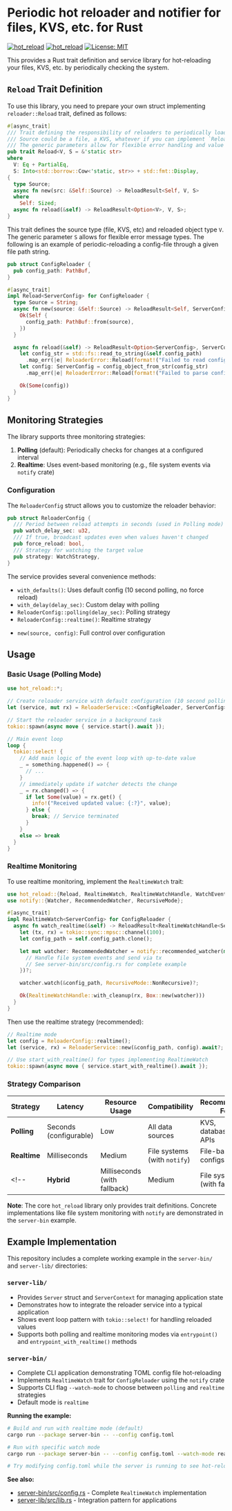 # Periodic hot reloader and notifier for files, KVS, etc. for Rust

[![hot_reload](https://img.shields.io/crates/v/hot_reload.svg)](https://crates.io/crates/hot_reload) [![hot_reload](https://docs.rs/hot_reload/badge.svg)](https://docs.rs/hot_reload) [![License: MIT](https://img.shields.io/badge/License-MIT-yellow.svg)](https://opensource.org/licenses/MIT)

This provides a Rust trait definition and service library for hot-reloading your files, KVS, etc. by periodically checking the system.

## `Reload` Trait Definition

To use this library, you need to prepare your own struct implementing `reloader::Reload` trait, defined as follows:

```rust
#[async_trait]
/// Trait defining the responsibility of reloaders to periodically load the target value `V` from `Source`.
/// Source could be a file, a KVS, whatever if you can implement `Reload<V, S>` with `Reload<V, S>::Source`.
/// The generic parameters allow for flexible error handling and value types.
pub trait Reload<V, S = &'static str>
where
  V: Eq + PartialEq,
  S: Into<std::borrow::Cow<'static, str>> + std::fmt::Display,
{
  type Source;
  async fn new(src: &Self::Source) -> ReloadResult<Self, V, S>
  where
    Self: Sized;
  async fn reload(&self) -> ReloadResult<Option<V>, V, S>;
}
```

This trait defines the source type (file, KVS, etc) and reloaded object type `V`. The generic parameter `S` allows for flexible error message types. The following is an example of periodic-reloading a config-file through a given file path string.

```rust
pub struct ConfigReloader {
  pub config_path: PathBuf,
}

#[async_trait]
impl Reload<ServerConfig> for ConfigReloader {
  type Source = String;
  async fn new(source: &Self::Source) -> ReloadResult<Self, ServerConfig> {
    Ok(Self {
      config_path: PathBuf::from(source),
    })
  }

  async fn reload(&self) -> ReloadResult<Option<ServerConfig>, ServerConfig> {
    let config_str = std::fs::read_to_string(&self.config_path)
      .map_err(|e| ReloaderError::Reload(format!("Failed to read config file: {}", e)))?;
    let config: ServerConfig = config_object_from_str(config_str)
      .map_err(|e| ReloaderError::Reload(format!("Failed to parse config: {}", e)))?;

    Ok(Some(config))
  }
}
```

## Monitoring Strategies

The library supports three monitoring strategies:

1. **Polling** (default): Periodically checks for changes at a configured interval
2. **Realtime**: Uses event-based monitoring (e.g., file system events via `notify` crate)
<!-- 3. **Hybrid**: Tries realtime monitoring first, falls back to polling on error (recommended) -->

### Configuration

The `ReloaderConfig` struct allows you to customize the reloader behavior:

```rust
pub struct ReloaderConfig {
  /// Period between reload attempts in seconds (used in Polling mode)
  pub watch_delay_sec: u32,
  /// If true, broadcast updates even when values haven't changed
  pub force_reload: bool,
  /// Strategy for watching the target value
  pub strategy: WatchStrategy,
}
```

The service provides several convenience methods:

- `with_defaults()`: Uses default config (10 second polling, no force reload)
- `with_delay(delay_sec)`: Custom delay with polling
- `ReloaderConfig::polling(delay_sec)`: Polling strategy
- `ReloaderConfig::realtime()`: Realtime strategy
<!-- - `ReloaderConfig::hybrid(delay_sec)`: Hybrid strategy (recommended) -->
- `new(source, config)`: Full control over configuration

## Usage

### Basic Usage (Polling Mode)

```rust
use hot_reload::*;

// Create reloader service with default configuration (10 second polling)
let (service, mut rx) = ReloaderService::<ConfigReloader, ServerConfig>::with_defaults(&config_path).await.unwrap();

// Start the reloader service in a background task
tokio::spawn(async move { service.start().await });

// Main event loop
loop {
  tokio::select! {
    // Add main logic of the event loop with up-to-date value
    _ = something.happened() => {
      // ...
    }
    // immediately update if watcher detects the change
    _ = rx.changed() => {
      if let Some(value) = rx.get() {
        info!("Received updated value: {:?}", value);
      } else {
        break; // Service terminated
      }
    }
    else => break
  }
}
```

### Realtime Monitoring

To use realtime monitoring, implement the `RealtimeWatch` trait:

```rust
use hot_reload::{Reload, RealtimeWatch, RealtimeWatchHandle, WatchEvent};
use notify::{Watcher, RecommendedWatcher, RecursiveMode};

#[async_trait]
impl RealtimeWatch<ServerConfig> for ConfigReloader {
  async fn watch_realtime(&self) -> ReloadResult<RealtimeWatchHandle<ServerConfig>, ServerConfig> {
    let (tx, rx) = tokio::sync::mpsc::channel(100);
    let config_path = self.config_path.clone();

    let mut watcher: RecommendedWatcher = notify::recommended_watcher(move |res: notify::Result<Event>| {
      // Handle file system events and send via tx
      // See server-bin/src/config.rs for complete example
    })?;

    watcher.watch(&config_path, RecursiveMode::NonRecursive)?;

    Ok(RealtimeWatchHandle::with_cleanup(rx, Box::new(watcher)))
  }
}
```

Then use the realtime strategy (recommended):

```rust
// Realtime mode
let config = ReloaderConfig::realtime();
let (service, rx) = ReloaderService::new(&config_path, config).await?;

// Use start_with_realtime() for types implementing RealtimeWatch
tokio::spawn(async move { service.start_with_realtime().await });
```

### Strategy Comparison

| Strategy | Latency | Resource Usage | Compatibility | Recommended For |
|----------|---------|----------------|---------------|-----------------|
| **Polling** | Seconds (configurable) | Low | All data sources | KVS, databases, APIs |
| **Realtime** | Milliseconds | Medium | File systems (with `notify`) | File-based configs |
<!-- | **Hybrid** | Milliseconds (with fallback) | Medium | File systems (with fallback) | **Production use** | -->

**Note**: The core `hot_reload` library only provides trait definitions. Concrete implementations like file system monitoring with `notify` are demonstrated in the `server-bin` example.

## Example Implementation

This repository includes a complete working example in the `server-bin/` and `server-lib/` directories:

### `server-lib/`

- Provides `Server` struct and `ServerContext` for managing application state
- Demonstrates how to integrate the reloader service into a typical application
- Shows event loop pattern with `tokio::select!` for handling reloaded values
- Supports both polling and realtime monitoring modes via `entrypoint()` and `entrypoint_with_realtime()` methods

### `server-bin/`

- Complete CLI application demonstrating TOML config file hot-reloading
- Implements `RealtimeWatch` trait for `ConfigReloader` using the `notify` crate
- Supports CLI flag `--watch-mode` to choose between `polling` and `realtime` strategies
- Default mode is `realtime`

**Running the example:**

```bash
# Build and run with realtime mode (default)
cargo run --package server-bin -- --config config.toml

# Run with specific watch mode
cargo run --package server-bin -- --config config.toml --watch-mode realtime|polling

# Try modifying config.toml while the server is running to see hot-reloading in action
```

**See also:**

- [server-bin/src/config.rs](server-bin/src/config.rs) - Complete `RealtimeWatch` implementation
- [server-lib/src/lib.rs](server-lib/src/lib.rs) - Integration pattern for applications
